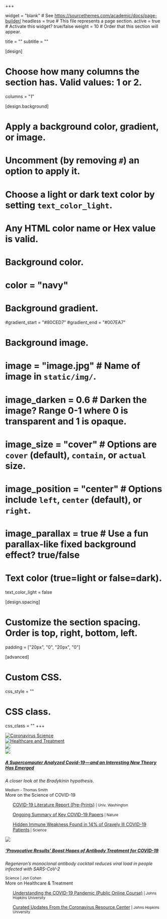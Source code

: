 +++

widget = "blank"  # See https://sourcethemes.com/academic/docs/page-builder/
headless = true  # This file represents a page section.
active = true  # Activate this widget? true/false
weight = 10  # Order that this section will appear.

title = ""
subtitle = ""

[design]
  # Choose how many columns the section has. Valid values: 1 or 2.
  columns = "1"

[design.background]
  # Apply a background color, gradient, or image.
  #   Uncomment (by removing `#`) an option to apply it.
  #   Choose a light or dark text color by setting `text_color_light`.
  #   Any HTML color name or Hex value is valid.

  # Background color.
  # color = "navy"
  
  # Background gradient.
  #gradient_start = "#80CED7"
  #gradient_end = "#007EA7"
  
  # Background image.
  # image = "image.jpg"  # Name of image in `static/img/`.
  # image_darken = 0.6  # Darken the image? Range 0-1 where 0 is transparent and 1 is opaque.
  # image_size = "cover"  #  Options are `cover` (default), `contain`, or `actual` size.
  # image_position = "center"  # Options include `left`, `center` (default), or `right`.
  # image_parallax = true  # Use a fun parallax-like fixed background effect? true/false
  
  # Text color (true=light or false=dark).
  text_color_light = false

[design.spacing]
  # Customize the section spacing. Order is top, right, bottom, left.
  padding = ["20px", "0", "20px", "0"]

[advanced]
 # Custom CSS. 
 css_style = ""
 
 # CSS class.
 css_class = ""
+++

<div class="container-fluid">

  <div class="row align-items-center justify-content-around">
    <div class="col-xs-12 col-sm-12 col-md-3 col-lg-3 col-xl-3 mb-4">
      <a data-toggle="collapse" data-parent=".newsCollapsible" href="#science" role="button" aria-expanded="false" aria-controls="science">
        <img class="img-fluid" src="https://github.com/dickansj/MasterYourPPE/blob/master/assets/images/news/covid-science.png?raw=true" alt="Coronavirus Science">
      </a>
    </div>
    <div class="col-xs-12 col-sm-12 col-md-3 col-lg-3 col-xl-3 mb-4">
      <a data-toggle="collapse" data-parent=".newsCollapsible" href="#healthcare" role="button" aria-expanded="false" aria-controls="healthcare">
        <img class="img-fluid" src="https://github.com/dickansj/MasterYourPPE/blob/master/assets/images/news/covid-healthcare.png?raw=true" alt="Healthcare and Treatment">
      </a>
    </div>
    <div class="col-xs-12 col-sm-12 col-md-3 col-lg-3 col-xl-3 mb-4">
      <a href="https://covid19.who.int/" target="_blank" alt="WHO Coronavirus Dashboard"><img class="img-fluid" src="https://github.com/dickansj/MasterYourPPE/blob/master/assets/images/news/who-dashboard.png?raw=true"></a>
    </div>
  </div>

  <div class="newsCollapsible">
    <div class="collapse" id="science">
      <div class="row align-items-center justify-content-around">
        <div class="col-xs-12 col-sm-12 col-md-9 col-lg-9 col-xl-8 my-4">
          <div class="card">
            <a href="https://elemental.medium.com/a-supercomputer-analyzed-covid-19-and-an-interesting-new-theory-has-emerged-31cb8eba9d63" target="_blank">
              <img class="card-img-top" src="https://miro.medium.com/max/2190/1*2J1YRGI9VhWVcUlAVXLImA.jpeg">
            </a>
            <div class="card-body">
              <a href="https://elemental.medium.com/a-supercomputer-analyzed-covid-19-and-an-interesting-new-theory-has-emerged-31cb8eba9d63" target="_blank">
                <h5 class="card-title">A Supercomputer Analyzed Covid-19 — and an Interesting New Theory Has Emerged</h5>
              </a>
              <p class="card-text text-left" style="font-style: italic">A closer look at the Bradykinin hypothesis.</p>
            </div>
            <div class="card-footer">
              <small class="text-muted">Medium - Thomas Smith</small>
            </div>
          </div>
        </div>
      </div>
      <div class="row align-items-center justify-content-around">
        <div class="col-xs-12 col-sm-12 col-md-9 col-lg-9 col-xl-8">
          <div class="card">
            <div class="card-header">More on the Science of COVID-19</div>
            <div class="card-body">
              <ul><a href="https://depts.washington.edu/pandemicalliance/covid-19-literature-report/latest-reports/" target="_blank">COVID-19 Literature Report (Pre-Prints)</a><small class="text-muted"> | Univ. Washington</small></ul>
              <ul><a href="https://www.nature.com/articles/d41586-020-00502-w" target="_blank">Ongoing Summary of Key COVID-19 Papers</a><small class="text-muted"> | Nature</small></ul>
              <ul><a href="https://www.sciencemag.org/news/2020/09/hidden-immune-weakness-found-14-gravely-ill-covid-19-patients" target="_blank">Hidden Immune Weakness Found in 14% of Gravely Ill COVID-19 Patients</a><small class="text-muted"> | Science</small></ul>
            </div>
          </div>
        </div>     
      </div>
    </div>
  </div>
 
  <div class="newsCollapsible"
    <div class="collapse" id="healthcare">
      <div class="row align-items-center justify-content-around">
        <div class="col-xs-12 col-sm-12 col-md-9 col-lg-9 col-xl-8 my-4">
          <div class="card">
            <a href="https://www.sciencemag.org/news/2020/09/provocative-results-boost-hopes-antibody-treatment-covid-19" target="_blank">
              <img class="card-img-top" src="https://www.sciencemag.org/sites/default/files/styles/inline__450w__no_aspect/public/antibody_1280p.jpg?itok=dKd3wFrd">
            </a>
            <div class="card-body">
              <a href="https://elemental.medium.com/a-supercomputer-analyzed-covid-19-and-an-interesting-new-theory-has-emerged-31cb8eba9d63" target="_blank">
                <h5 class="card-title">‘Provocative Results’ Boost Hopes of Antibody Treatment for COVID-19</h5>
              </a>
              <p class="card-text text-left" style="font-style: italic">Regeneron’s monoclonal antibody cocktail reduces viral load in people infected with SARS-CoV-2</p>
            </div>
            <div class="card-footer">
              <small class="text-muted">Science | Jon Cohen</small>
            </div>
          </div>
        </div>
      </div>
      <div class="row align-items-center justify-content-around">
        <div class="col-xs-12 col-sm-12 col-md-9 col-lg-9 col-xl-8">
          <div class="card">
            <div class="card-header">More on Healthcare & Treatment</div>
            <div class="card-body">
              <ul><a href="https://coronavirus.jhu.edu/covid-19-basics/understanding-covid-19" target="_blank">Understanding the COVID-19 Pandemic (Public Online Course)</a><small class="text-muted"> | Johns Hopkins University</small></ul>
              <ul><a href="https://coronavirus.jhu.edu/news" target="_blank">Curated Updates From the Coronavirus Resource Center</a><small class="text-muted"> | Johns Hopkins University</small></ul>
            </div>
          </div>
        </div>     
      </div>
    </div>
  </div>

  
</div>
